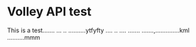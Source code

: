 # Volley API test
This is a test.......
...
..
..........ytfyfty
....
..
....
.......
.......,..............kml
..........mmm
